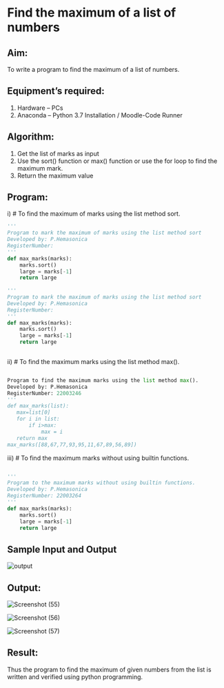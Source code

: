 # Find the maximum of a list of numbers
## Aim:
To write a program to find the maximum of a list of numbers.
## Equipment’s required:
1.	Hardware – PCs
2.	Anaconda – Python 3.7 Installation / Moodle-Code Runner
## Algorithm:
1.	Get the list of marks as input
2.	Use the sort() function or max() function or use the for loop to find the maximum mark.
3.	Return the maximum value
## Program:

i)	# To find the maximum of marks using the list method sort.
```Python
''' 
Program to mark the maximum of marks using the list method sort
Developed by: P.Hemasonica
RegisterNumber: 
'''
def max_marks(marks):
    marks.sort()
    large = marks[-1]
    return large
  
''' 
Program to mark the maximum of marks using the list method sort
Developed by: P.Hemasonica
RegisterNumber: 
'''
def max_marks(marks):
    marks.sort()
    large = marks[-1]
    return large
  
```

ii)	# To find the maximum marks using the list method max().
```Python

Program to find the maximum marks using the list method max().
Developed by: P.Hemasonica
RegisterNumber: 22003246 
'''
def max_marks(list):
   max=list[0]
   for i in list:
       if i>max:
           max = i
   return max
max_marks([88,67,77,93,95,11,67,89,56,89])  

```

iii) # To find the maximum marks without using builtin functions.
```Python

''' 
Program to the maximum marks without using builtin functions.
Developed by: P.Hemasonica
RegisterNumber: 22003264
'''
def max_marks(marks):
    marks.sort()
    large = marks[-1]
    return large   

```
## Sample Input and Output
![output](./img/max_marks1.jpg) 

## Output:

![Screenshot (55)](https://user-images.githubusercontent.com/118361409/214353323-95603155-3c56-40eb-a613-1f841f00ea76.png)

![Screenshot (56)](https://user-images.githubusercontent.com/118361409/214353553-f97f4c55-e7dc-491e-862a-bf3b13492924.png)


![Screenshot (57)](https://user-images.githubusercontent.com/118361409/214353681-77870402-afa4-4d47-bf94-e087f6a5768d.png)



## Result:
Thus the program to find the maximum of given numbers from the list is written and verified using python programming.

